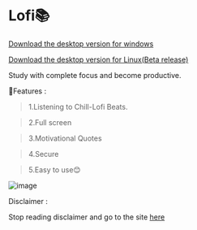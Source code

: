 # Lofi📚
[Download the desktop version for windows](https://bit.ly/2Tv5Wa1)

[Download the desktop version for Linux(Beta release)](https://github.com/CodeRustyPro/Study/releases/tag/1.0-Linux)

Study with complete focus and become productive.

🔴Features : 

>1.Listening to Chill-Lofi Beats.

>2.Full screen

>3.Motivational Quotes

>4.Secure

>5.Easy to use😊

![image](https://user-images.githubusercontent.com/65584840/129733355-d1346400-a4aa-4a5b-ab68-a8a4c11b390f.png)

Disclaimer : 

Stop reading disclaimer and go to the site [here](https://coderustypro.github.io/Study/)
